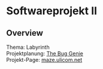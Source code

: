 Softwareprojekt II 
==================

Overview
--------

Thema: Labyrinth <br>
Projektplanung: [The Bug Genie][1] <br>
Projekt-Page: [maze.ulicom.net][2]

[1]: http://ulicom.net/thebuggenie/thebuggenie/index.php 
[2]: http://maze.ulicom.net 
